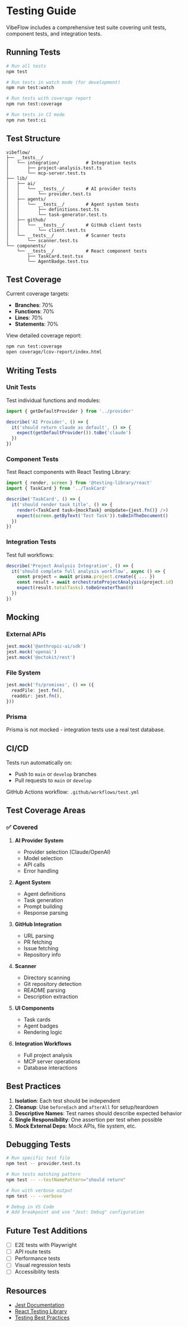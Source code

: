 # Testing Guide

VibeFlow includes a comprehensive test suite covering unit tests, component tests, and integration tests.

## Running Tests

```bash
# Run all tests
npm test

# Run tests in watch mode (for development)
npm run test:watch

# Run tests with coverage report
npm run test:coverage

# Run tests in CI mode
npm run test:ci
```

## Test Structure

```
vibeflow/
├── __tests__/
│   └── integration/          # Integration tests
│       ├── project-analysis.test.ts
│       └── mcp-server.test.ts
├── lib/
│   ├── ai/
│   │   └── __tests__/        # AI provider tests
│   │       └── provider.test.ts
│   ├── agents/
│   │   └── __tests__/        # Agent system tests
│   │       ├── definitions.test.ts
│   │       └── task-generator.test.ts
│   ├── github/
│   │   └── __tests__/        # GitHub client tests
│   │       └── client.test.ts
│   └── __tests__/            # Scanner tests
│       └── scanner.test.ts
└── components/
    └── __tests__/            # React component tests
        ├── TaskCard.test.tsx
        └── AgentBadge.test.tsx
```

## Test Coverage

Current coverage targets:
- **Branches**: 70%
- **Functions**: 70%
- **Lines**: 70%
- **Statements**: 70%

View detailed coverage report:
```bash
npm run test:coverage
open coverage/lcov-report/index.html
```

## Writing Tests

### Unit Tests

Test individual functions and modules:

```typescript
import { getDefaultProvider } from '../provider'

describe('AI Provider', () => {
  it('should return claude as default', () => {
    expect(getDefaultProvider()).toBe('claude')
  })
})
```

### Component Tests

Test React components with React Testing Library:

```typescript
import { render, screen } from '@testing-library/react'
import { TaskCard } from '../TaskCard'

describe('TaskCard', () => {
  it('should render task title', () => {
    render(<TaskCard task={mockTask} onUpdate={jest.fn()} />)
    expect(screen.getByText('Test Task')).toBeInTheDocument()
  })
})
```

### Integration Tests

Test full workflows:

```typescript
describe('Project Analysis Integration', () => {
  it('should complete full analysis workflow', async () => {
    const project = await prisma.project.create({ ... })
    const result = await orchestrateProjectAnalysis(project.id)
    expect(result.totalTasks).toBeGreaterThan(0)
  })
})
```

## Mocking

### External APIs

```typescript
jest.mock('@anthropic-ai/sdk')
jest.mock('openai')
jest.mock('@octokit/rest')
```

### File System

```typescript
jest.mock('fs/promises', () => ({
  readFile: jest.fn(),
  readdir: jest.fn(),
}))
```

### Prisma

Prisma is not mocked - integration tests use a real test database.

## CI/CD

Tests run automatically on:
- Push to `main` or `develop` branches
- Pull requests to `main` or `develop`

GitHub Actions workflow: `.github/workflows/test.yml`

## Test Coverage Areas

### ✅ Covered

1. **AI Provider System**
   - Provider selection (Claude/OpenAI)
   - Model selection
   - API calls
   - Error handling

2. **Agent System**
   - Agent definitions
   - Task generation
   - Prompt building
   - Response parsing

3. **GitHub Integration**
   - URL parsing
   - PR fetching
   - Issue fetching
   - Repository info

4. **Scanner**
   - Directory scanning
   - Git repository detection
   - README parsing
   - Description extraction

5. **UI Components**
   - Task cards
   - Agent badges
   - Rendering logic

6. **Integration Workflows**
   - Full project analysis
   - MCP server operations
   - Database interactions

## Best Practices

1. **Isolation**: Each test should be independent
2. **Cleanup**: Use `beforeEach` and `afterAll` for setup/teardown
3. **Descriptive Names**: Test names should describe expected behavior
4. **Single Responsibility**: One assertion per test when possible
5. **Mock External Deps**: Mock APIs, file system, etc.

## Debugging Tests

```bash
# Run specific test file
npm test -- provider.test.ts

# Run tests matching pattern
npm test -- --testNamePattern="should return"

# Run with verbose output
npm test -- --verbose

# Debug in VS Code
# Add breakpoint and use "Jest: Debug" configuration
```

## Future Test Additions

- [ ] E2E tests with Playwright
- [ ] API route tests
- [ ] Performance tests
- [ ] Visual regression tests
- [ ] Accessibility tests

## Resources

- [Jest Documentation](https://jestjs.io/)
- [React Testing Library](https://testing-library.com/react)
- [Testing Best Practices](https://kentcdodds.com/blog/common-mistakes-with-react-testing-library)
